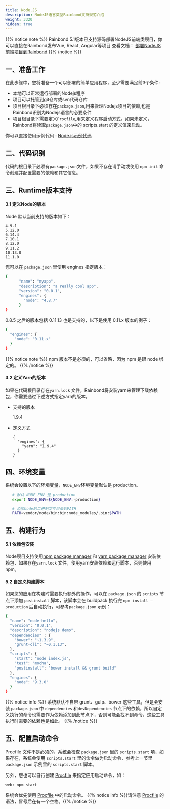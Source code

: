 ```yaml
---
title: Node.JS
description: NodeJS语言类型Rainbond支持规范介绍
weight: 3320
hidden: true
---
```


{{% notice note %}}
Rainbond 5.1版本已支持源码部署NodeJS前端类项目，你可以直接在Rainbond发布Vue, React, Angular等项目
查看文档： <a href="../nodejs-static/">部署NodeJS前端项目到Rainbond</a>
{{% /notice %}}

## 一、准备工作

在此步骤中，您将准备一个可以部署的简单应用程序，至少需要满足前3个条件: 

- 本地可以正常运行部署的Nodejs程序  
- 项目可以托管到git仓库或svn代码仓库
- 项目根目录下必须存在`package.json`,用来管理Nodejs项目的依赖,也是Rainbond识别为Nodejs语言的必要条件  
- 项目根目录下需要定义`Procfile`,用来定义程序启动方式。如果未定义，Rainbond将读取`package.json`中的 scripts.start 的定义值来启动。


你可以直接使用示例代码 : [Node.js示例代码](https://github.com/goodrain/nodejs-demo.git)

## 二、代码识别

代码的根目录下必须有`package.json`文件，如果不存在请手动或使用 `npm init` 命令创建并配置需要的依赖和其它信息。

## 三、Runtime版本支持

#### 3.1 定义Node的版本

Node 默认当前支持的版本如下：

```
4.9.1 
5.12.0 
6.14.4 
7.10.1 
8.12.0 
9.11.2
10.13.0 
11.1.0 
```


您可以在 `package.json` 里使用 engines 指定版本：


```bash
{
      "name": "myapp",
      "description": "a really cool app",
      "version": "0.0.1",
      "engines": {
        "node": "4.8.7"
      }
}
```

0.8.5 之后的版本包括 0.11.13 也是支持的，以下是使用 0.11.x 版本的例子：


```bash
{
  "engines": {
    "node": "0.11.x"
  }
}
```

{{% notice note %}}
npm 版本不是必须的，可以省略，因为 npm 是跟 node 绑定的。
{{% /notice %}}

#### 3.2 定义Yarn的版本

如果在代码根目录存在`yarn.lock` 文件，Rainbond将安装yarn来管理下载依赖包，你需要通过下述方式指定yarn的版本。

* 支持的版本

  1.9.4

* 定义方式

  ```
  {
    "engines": {
      "yarn": "1.9.4"
    }
  }
  ```

## 四、环境变量

系统会设置以下的环境变量，`NODE_ENV`环境变量默认是 production。

```bash
   # 默认 NODE_ENV 是 production
   export NODE_ENV=${NODE_ENV:-production}

   # 添加node的二进制文件目录到PATH
   PATH=vendor/node/bin:bin:node_modules/.bin:$PATH
```



## 五、构建行为

#### 5.1 依赖包安装

Node项目支持使用[npm package manager](https://www.npmjs.com/) 和 [yarn package manager](https://yarnpkg.com/) 安装依赖包，如果存在`yarn.lock` 文件，使用yarn安装依赖和运行脚本，否则使用npm。

#### 5.2 自定义构建脚本

如果您的应用在构建时需要执行额外的操作，可以在 `package.json` 的 `scripts` 节点下添加 `postinstall`
脚本，该脚本会在 buildpack 执行完 `npm install —production` 后自动执行，可参考`package.json` 示例：


```bash
{
  "name": "node-hello",
  "version": "0.0.1",
  "description": "nodejs demo",
  "dependencies" : {
    "bower": "~1.3.9",
    "grunt-cli": "~0.1.13",
  },
  "scripts": {
    "start": "node index.js",
    "test": "mocha",
    "postinstall": "bower install && grunt build"
  },
  "engines": {
    "node": "9.3.0"
  }
}
```

{{% notice info %}}
系统默认不自带 grunt、gulp、bower 这些工具，但是会安装 `package.json` 中 `dependencies` 和`devDependencies` 节点下的依赖，所以自定义执行的命令也需要作为依赖添加到此节点下，否则可能会找不到命令，这些工具执行时需要的依赖也是如此。
{{% /notice %}}

## 五、配置启动命令

Procfile 文件不是必须的，系统会检查 `package.json` 里的 `scripts.start` 项，如果存在，系统会使用 `scripts.start` 里的命令做为启动命令，参考上一节里 `package.json` 示例里的 `scripts.start` 脚本。

另外，您也可以自行创建  [Procfile](../etc/procfile/)  来指定应用启动命令，如：


```bash
web: npm start
```
系统会优先使用  [Procfile](../etc/procfile/)  中的启动命令。
{{% notice info %}}请注意  [Procfile](../etc/procfile/)  的语法，冒号后在有一个空格。{{% /notice %}}